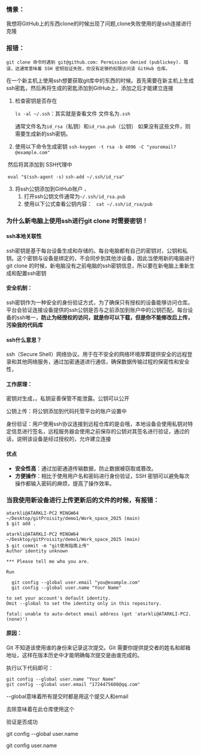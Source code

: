 ### 情景：

我想将GitHub上的东西clone的时候出现了问题,clone失败使用的是ssh连接进行克隆

### 报错：

```
git clone 命令时遇到 git@github.com: Permission denied (publickey). 错误，这通常意味着 SSH 密钥验证失败，你没有足够的权限访问该 GitHub 仓库。
```



在一个新主机上使用ssh想要获取git库中的东西的时候。首先需要在新主机上生成ssh密匙，然后再将生成的密匙添加到GitHub上，添加之后才能建立连接

1. 检查密钥是否存在

    `ls -al ~/.ssh`：其实就是查看文件 文件名为`.ssh`

   通常文件名为`id_rsa`（私钥）和`id_rsa.pub`（公钥） 如果没有这些文件，则需要生成新的ssh密钥。

2. 使用以下命令生成密钥 `ssh-keygen -t rsa -b 4096 -C "youremail?@example.com"`

​		然后将其添加到 SSH代理中

​	` eval "$(ssh-agent -s) `   `ssh-add ~/.ssh/id_rsa"`

3. 将ssh公钥添加到GitHub账户 、
   1. 打开ssh公钥文件通常为`~/.ssh/id_rsa.pub`
   2. 使用以下公式查看公钥内容： ` cat ~/.ssh/id_rsa/pub`



### 为什么新电脑上使用ssh进行git clone 时需要密钥！



#### ssh本地关联性

ssh密钥是基于每台设备生成和存储的。每台电脑都有自己的密钥对，公钥和私钥。这个密钥与设备是绑定的，不会同步到其他涉设备，因此当使用新的电脑进行git clone 的时候，新电脑没有之前电脑的ssh密钥信息，所以要在新电脑上重新生成和配置ssh密钥



#### 安全机制：

ssh密钥作为一种安全的身份验证方式，为了确保只有授权的设备能够访问仓库。平台会验证连接设备提供的ssh公钥是否与之前添加到账户中的公钥匹配。每台设备的ssh唯一，**防止为经授权的访问，就是你可以下载，但是你不能修改后上传，污染我的代码库**



#### ssh什么意思？

ssh（Secure Shell）网络协议。用于在不安全的网络环境厚葬提供安全的远程登录和其他网络服务，通过加密通道进行通信，确保数据传输过程的保密性和安全性，



#### 工作原理：

密钥对生成，。私钥妥善保管不能泄露。公钥可以公开

公钥上传：将公钥添加到代码托管平台的账户设置中

身份验证：用户使用ssh协议连接到远程仓库的是会哦，本地设备会使用私钥对特定信息进行签名，远程服务器会使用之前保存的公钥对其签名进行验证，通过的话，说明该设备是经过授权的，允许建立连接

#### 优点

- **安全性高**：通过加密通道传输数据，防止数据被窃取或篡改。
- **方便操作**：相比于使用用户名和密码进行身份验证，SSH 密钥可以避免每次操作都输入密码的麻烦，提高了操作效率。





### 当我使用新设备进行上传更新后的文件的时候，有报错：

```shell
atarkli@ATARKLI-PC2 MINGW64 ~/Desktop/gitProisity/demo1/Work_space_2025 (main)
$ git add .

atarkli@ATARKLI-PC2 MINGW64 ~/Desktop/gitProisity/demo1/Work_space_2025 (main)
$ git commit -m "git使用指南上传"
Author identity unknown

*** Please tell me who you are.

Run

  git config --global user.email "you@example.com"
  git config --global user.name "Your Name"

to set your account's default identity.
Omit --global to set the identity only in this repository.

fatal: unable to auto-detect email address (got 'atarkli@ATARKLI-PC2.(none)')
```

#### 原因：

Git 不知道该使用谁的身份来记录这次提交。Git 需要你提供提交者的姓名和邮箱地址，这样在版本历史中才能明确每次提交是由谁完成的。

执行以下代码即可：

```
git config --global user.name "Your Name"
git config --global user.email "1724475608@qq.com"
```

--global意味着所有提交时都是用这个提交人和email

去除意味着在此仓库使用这个



验证是否成功

git config --global user.name

git config user.name